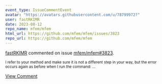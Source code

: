 ```yaml
---
event_type: IssueCommentEvent
avatar: "https://avatars.githubusercontent.com/u/78799972?"
user: fastRKIMR
date: 2023-08-12
repo_name: mfem/mfem
html_url: https://github.com/mfem/mfem/issues/3823
repo_url: https://github.com/mfem/mfem
---
```


<a href='https://github.com/fastRKIMR' target='_blank'>fastRKIMR</a> commented on issue <a href='https://github.com/mfem/mfem/issues/3823' target='_blank'>mfem/mfem#3823</a>.

<small>I refer to your method and make sure it is not a different step in your way, but the error occurs again as before when I run the command:...</small>

<a href='https://github.com/mfem/mfem/issues/3823' target='_blank'>View Comment</a>